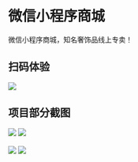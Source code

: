 # 微信小程序商城
微信小程序商城，知名奢饰品线上专卖！

## 扫码体验

![](https://github.com/liyuhong-hainan/wechat-app-unicorn/blob/master/images/demo/qrcode.jpg)

## 项目部分截图


![](https://github.com/liyuhong-hainan/wechat-app-unicorn/blob/master/images/demo/index.jpg)    ![](https://github.com/liyuhong-hainan/wechat-app-unicorn/blob/master/images/demo/shop.jpg)
<br>  
![](https://github.com/liyuhong-hainan/wechat-app-unicorn/blob/master/images/demo/goods.jpg)    ![](https://github.com/liyuhong-hainan/wechat-app-unicorn/blob/master/images/demo/buy.jpg)
